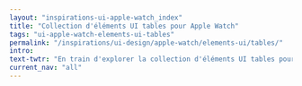 ```yaml
---
layout: "inspirations-ui-apple-watch_index"
title: "Collection d'éléments UI tables pour Apple Watch"
tags: "ui-apple-watch-elements-ui-tables"
permalink: "/inspirations/ui-design/apple-watch/elements-ui/tables/"
intro:
text-twtr: "En train d'explorer la collection d'éléments UI tables pour Apple Watch – @MagDuWebdesign"
current_nav: "all"
---
```


